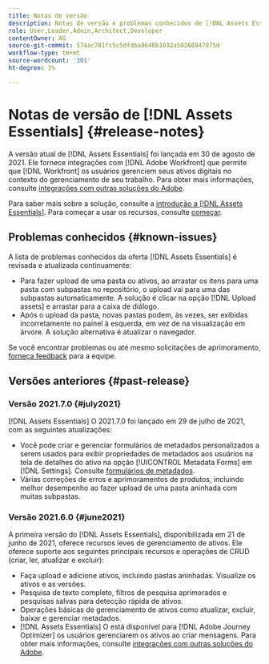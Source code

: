 ```yaml
---
title: Notas de versão
description: Notas de versão e problemas conhecidos de [!DNL Assets Essentials]
role: User,Leader,Admin,Architect,Developer
contentOwner: AG
source-git-commit: 574ac781fc5c5dfdba0640b1032a50268947875d
workflow-type: tm+mt
source-wordcount: '301'
ht-degree: 1%

---
```



# Notas de versão de [!DNL Assets Essentials] {#release-notes}

A versão atual de [!DNL Assets Essentials] foi lançada em 30 de agosto de 2021. Ele fornece integrações com [!DNL Adobe Workfront] que permite que [!DNL Workfront] os usuários gerenciem seus ativos digitais no contexto do gerenciamento de seu trabalho. Para obter mais informações, consulte [integrações com outras soluções do Adobe](/help/integration.md).

Para saber mais sobre a solução, consulte a [introdução a [!DNL Assets Essentials]](introduction.md). Para começar a usar os recursos, consulte [começar](/help/get-started.md).

## Problemas conhecidos {#known-issues}

A lista de problemas conhecidos da oferta [!DNL Assets Essentials] é revisada e atualizada continuamente:

* Para fazer upload de uma pasta ou ativos, ao arrastar os itens para uma pasta com subpastas no repositório, o upload vai para uma das subpastas automaticamente. A solução é clicar na opção [!DNL Upload assets] e arrastar para a caixa de diálogo. <!-- CQ-4327753 -->
* Após o upload da pasta, novas pastas podem, às vezes, ser exibidas incorretamente no painel à esquerda, em vez de na visualização em árvore. A solução alternativa é atualizar o navegador. <!-- CQ-4323534 -->

<!--
* Use assets that do not have whitespace in the file names. The replies to comments do not work for such assets.
-->

Se você encontrar problemas ou até mesmo solicitações de aprimoramento, [forneça feedback](#provide-feedback) para a equipe.

## Versões anteriores {#past-release}

### Versão 2021.7.0 {#july2021}

[!DNL Assets Essentials] O 2021.7.0 foi lançado em 29 de julho de 2021, com as seguintes atualizações:

* Você pode criar e gerenciar formulários de metadados personalizados a serem usados para exibir propriedades de metadados aos usuários na tela de detalhes do ativo na opção [!UICONTROL Metadata Forms] em [!DNL Settings]. Consulte [formulários de metadados](metadata.md#metadata-forms).
* Várias correções de erros e aprimoramentos de produtos, incluindo melhor desempenho ao fazer upload de uma pasta aninhada com muitas subpastas.

### Versão 2021.6.0 {#june2021}

A primeira versão do [!DNL Assets Essentials], disponibilizada em 21 de junho de 2021, oferece recursos leves de gerenciamento de ativos. Ele oferece suporte aos seguintes principais recursos e operações de CRUD (criar, ler, atualizar e excluir):

* Faça upload e adicione ativos, incluindo pastas aninhadas. Visualize os ativos e as versões.
* Pesquisa de texto completo, filtros de pesquisa aprimorados e pesquisas salvas para detecção rápida de ativos.
* Operações básicas de gerenciamento de ativos como atualizar, excluir, baixar e gerenciar metadados.
* [!DNL Assets Essentials] O está disponível para  [!DNL Adobe Journey Optimizer] os usuários gerenciarem os ativos ao criar mensagens. Para obter mais informações, consulte [integrações com outras soluções do Adobe](/help/integration.md).
